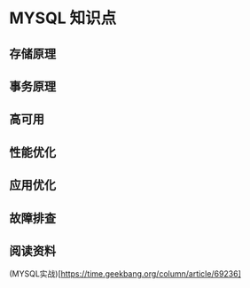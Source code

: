 # MYSQL 知识点

## 存储原理

## 事务原理

## 高可用

## 性能优化

## 应用优化

## 故障排查

## 阅读资料

(MYSQL实战)[https://time.geekbang.org/column/article/69236]